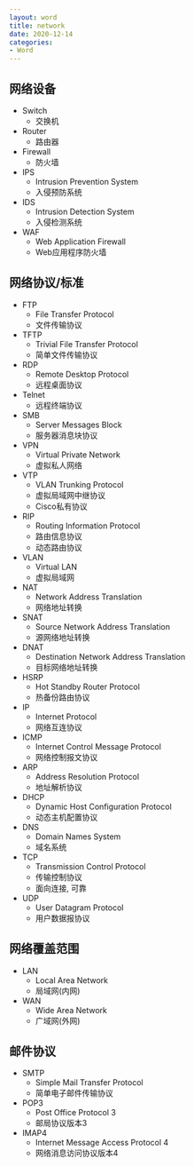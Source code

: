 ```yaml
---
layout: word
title: network 
date: 2020-12-14
categories:
- Word
---
```


## 网络设备
* Switch 
	* 交换机
* Router
	* 路由器
* Firewall
	* 防火墙
* IPS
	* Intrusion Prevention System
	* 入侵预防系统
* IDS
	* Intrusion Detection System
	* 入侵检测系统
* WAF
	* Web Application Firewall
	* Web应用程序防火墙

## 网络协议/标准
* FTP
	* File Transfer Protocol
	* 文件传输协议
* TFTP
	* Trivial File Transfer Protocol
	* 简单文件传输协议
* RDP
	* Remote Desktop Protocol
	* 远程桌面协议
* Telnet
	* 远程终端协议
* SMB
	* Server Messages Block
	* 服务器消息块协议
* VPN
	* Virtual Private Network
	* 虚拟私人网络
* VTP
	* VLAN Trunking Protocol
	* 虚拟局域网中继协议
	* Cisco私有协议
* RIP
	* Routing Information Protocol
	* 路由信息协议
	* 动态路由协议
* VLAN
	* Virtual LAN
	* 虚拟局域网
* NAT
	* Network Address Translation
	* 网络地址转换
* SNAT
	* Source Network Address Translation
	* 源网络地址转换
* DNAT
	* Destination Network Address Translation
	* 目标网络地址转换
* HSRP
	* Hot Standby Router Protocol
	* 热备份路由协议
* IP
	* Internet Protocol
	* 网络互连协议
* ICMP
	* Internet Control Message Protocol
	* 网络控制报文协议
* ARP
	* Address Resolution Protocol
	* 地址解析协议
* DHCP
	* Dynamic Host Configuration Protocol
	* 动态主机配置协议
* DNS
	* Domain Names System
	* 域名系统
* TCP
	* Transmission Control Protocol
	* 传输控制协议
	* 面向连接, 可靠
* UDP
	* User Datagram Protocol
	* 用户数据报协议


## 网络覆盖范围
* LAN
	* Local Area Network
	* 局域网(内网)
* WAN
	* Wide Area Network
	* 广域网(外网)

## 邮件协议
* SMTP
	* Simple Mail Transfer Protocol
	* 简单电子邮件传输协议
* POP3
	* Post Office Protocol 3
	* 邮局协议版本3
* IMAP4
	* Internet Message Access Protocol 4
	* 网络消息访问协议版本4
